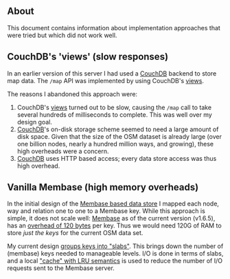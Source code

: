 ## About

This document contains information about implementation approaches
that were tried but which did not work well.

## CouchDB's 'views' (slow responses)

In an earlier version of this server I had used a [CouchDB][] backend
to store map data.  The `/map` API was implemented by using CouchDB's
[views][couchdbviews].

The reasons I abandoned this approach were:

1.  CouchDB's [views][couchdbviews] turned out to be slow, causing the
    `/map` call to take several hundreds of milliseconds to complete.  This
    was well over my design goal.
2.  [CouchDB][]'s on-disk storage scheme seemed to need a large amount
    of disk space.  Given that the size of the OSM dataset is already
    large (over one billion nodes, nearly a hundred million ways, and
    growing), these high overheads were a concern.
3.  [CouchDB][] uses HTTP based access; every data store access was
    thus high overhead.

## Vanilla Membase (high memory overheads)

In the initial design of the [Membase based data store][dsmembase.py]
I mapped each node, way and relation one to one to a Membase key.
While this approach is simple, it does not scale well: [Membase][] as
of the current version (v1.6.5), has an
[overhead of 120 bytes][membasesizing] per key.  Thus we would need
120G of RAM to store _just the keys_ for the current OSM data set.

My current design [groups keys into "slabs"][slabutil.py].  This
brings down the number of (membase) keys needed to manageable levels.
I/O is done in terms of slabs, and a local
["cache" with LRU semantics][lrucache.py] is used to reduce the number
of I/O requests sent to the Membase server.

<!-- References -->

 [couchdb]: http://couchdb.apache.org/ "Apache CouchDB"
 [couchdbviews]: http://wiki.apache.org/couchdb/Introduction_to_CouchDB_views "CouchDB Views"
 [ds.py]: https://github.com/MapQuest/mapquest-osm-server/blob/master/src/python/datastore/ds.py
 [dsmembase.py]: https://github.com/MapQuest/mapquest-osm-server/blob/master/src/python/datastore/ds_membase.py
 [lrucache.py]:  https://github.com/MapQuest/mapquest-osm-server/blob/master/src/python/datastore/lrucache.py
 [membase]: http://www.membase.org/ "Membase"
 [membasesizing]: http://techzone.couchbase.com/wiki/display/membase/Sizing+Guidelines "Sizing Guidelines"
 [slabutil.py]:  https://github.com/MapQuest/mapquest-osm-server/blob/master/src/python/datastore/slabutil.py
